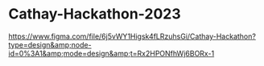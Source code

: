 # Cathay-Hackathon-2023
https://www.figma.com/file/6j5vWY1Higsk4fLRzuhsGi/Cathay-Hackathon?type=design&amp;node-id=0%3A1&amp;mode=design&amp;t=Rx2HPONfhWj6BORx-1
